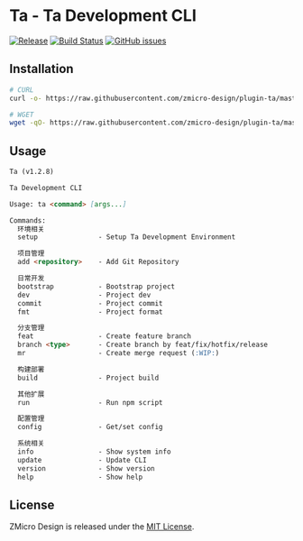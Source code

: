 # Ta - Ta Development CLI

[![Release](https://img.shields.io/github/tag/zmicro-design/plugin-ta.svg?label=Release)](https://github.com/zmicro-design/plugin-ta/tags)
[![Build Status](https://github.com/zmicro-design/plugin-ta/actions/workflows/test.yml/badge.svg?branch=master)](https://github.com/zmicro-design/plugin-ta/actions/workflows/test.yml)
[![GitHub issues](https://img.shields.io/github/issues/zmicro-design/plugin-ta.svg)](https://github.com/zmicro-design/plugin-ta/issues)


## Installation

```bash
# CURL
curl -o- https://raw.githubusercontent.com/zmicro-design/plugin-ta/master/install | bash

# WGET
wget -qO- https://raw.githubusercontent.com/zmicro-design/plugin-ta/master/install | bash
```

## Usage

```markdown
Ta (v1.2.8)

Ta Development CLI

Usage: ta <command> [args...]

Commands:
  环境相关
  setup               - Setup Ta Development Environment

  项目管理
  add <repository>    - Add Git Repository

  日常开发
  bootstrap           - Bootstrap project
  dev                 - Project dev
  commit              - Project commit
  fmt                 - Project format

  分支管理
  feat                - Create feature branch
  branch <type>       - Create branch by feat/fix/hotfix/release
  mr                  - Create merge request (:WIP:)

  构建部署
  build               - Project build

  其他扩展
  run                 - Run npm script

  配置管理
  config              - Get/set config

  系统相关
  info                - Show system info
  update              - Update CLI
  version             - Show version
  help                - Show help
```

## License
ZMicro Design is released under the [MIT License](./LICENSE).
